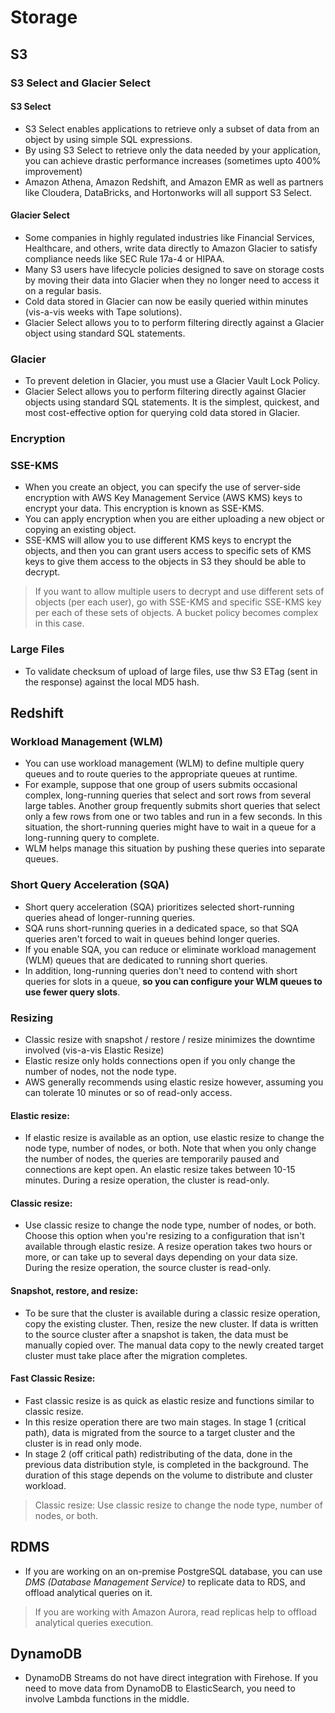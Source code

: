 # Storage

## S3

### S3 Select and Glacier Select

#### S3 Select

- S3 Select enables applications to retrieve only a subset of data from an object by using simple SQL expressions. 
- By using S3 Select to retrieve only the data needed by your application, you can achieve drastic performance increases (sometimes upto 400% improvement)
- Amazon Athena, Amazon Redshift, and Amazon EMR as well as partners like Cloudera, DataBricks, and Hortonworks will all support S3 Select.

#### Glacier Select

- Some companies in highly regulated industries like Financial Services, Healthcare, and others, write data directly to Amazon Glacier to satisfy compliance needs like SEC Rule 17a-4 or HIPAA. 
- Many S3 users have lifecycle policies designed to save on storage costs by moving their data into Glacier when they no longer need to access it on a regular basis. 
- Cold data stored in Glacier can now be easily queried within minutes (vis-a-vis weeks with Tape solutions).
- Glacier Select allows you to to perform filtering directly against a Glacier object using standard SQL statements.

### Glacier
- To prevent deletion in Glacier, you must use a Glacier Vault Lock Policy.
- Glacier Select allows you to perform filtering directly against Glacier objects using standard SQL statements. It is the simplest, quickest, and most cost-effective option for querying cold data stored in Glacier.

### Encryption

### SSE-KMS

- When you create an object, you can specify the use of server-side encryption with AWS Key Management Service (AWS KMS) keys to encrypt your data. This encryption is known as SSE-KMS. 
- You can apply encryption when you are either uploading a new object or copying an existing object.
- SSE-KMS will allow you to use different KMS keys to encrypt the objects, and then you can grant users access to specific sets of KMS keys to give them access to the objects in S3 they should be able to decrypt.

> If you want to allow multiple users to decrypt and use different sets of objects (per each user), go with SSE-KMS and specific
> SSE-KMS key per each of these sets of objects. A bucket policy becomes complex in this case.

### Large Files

- To validate checksum of upload of large files, use thw S3 ETag (sent in the response) against the local MD5 hash.

## Redshift

### Workload Management (WLM)

- You can use workload management (WLM) to define multiple query queues and to route queries to the appropriate queues at runtime.
-  For example, suppose that one group of users submits occasional complex, long-running queries that select and sort rows from several large tables. Another group frequently submits short queries that select only a few rows from one or two tables and run in a few seconds. In this situation, the short-running queries might have to wait in a queue for a long-running query to complete. 
- WLM helps manage this situation by pushing these queries into separate queues.

### Short Query Acceleration (SQA)

- Short query acceleration (SQA) prioritizes selected short-running queries ahead of longer-running queries. 
- SQA runs short-running queries in a dedicated space, so that SQA queries aren't forced to wait in queues behind longer queries.
- If you enable SQA, you can reduce or eliminate workload management (WLM) queues that are dedicated to running short queries.
- In addition, long-running queries don't need to contend with short queries for slots in a queue, **so you can configure your WLM queues to use fewer query slots**.

### Resizing

- Classic resize with snapshot / restore / resize minimizes the downtime involved (vis-a-vis Elastic Resize)
- Elastic resize only holds connections open if you only change the number of nodes, not the node type. 
- AWS generally recommends using elastic resize however, assuming you can tolerate 10 minutes or so of read-only access.

#### Elastic resize: 
- If elastic resize is available as an option, use elastic resize to change the node type, number of nodes, or both. Note that when you only change the number of nodes, the queries are temporarily paused and connections are kept open. An elastic resize takes between 10-15 minutes. During a resize operation, the cluster is read-only.

#### Classic resize: 

- Use classic resize to change the node type, number of nodes, or both. Choose this option when you're resizing to a configuration that isn't available through elastic resize. A resize operation takes two hours or more, or can take up to several days depending on your data size. During the resize operation, the source cluster is read-only.


#### Snapshot, restore, and resize: 

- To be sure that the cluster is available during a classic resize operation, copy the existing cluster. Then, resize the new cluster. If data is written to the source cluster after a snapshot is taken, the data must be manually copied over. The manual data copy to the newly created target cluster must take place after the migration completes.

#### Fast Classic Resize: 

- Fast classic resize is as quick as elastic resize and functions similar to classic resize. 
- In this resize operation there are two main stages. In stage 1 (critical path), data is migrated from the source to a target cluster and the cluster is in read only mode. 
- In stage 2 (off critical path) redistributing of the data, done in the previous data distribution style, is completed in the background. The duration of this stage depends on the volume to distribute and cluster workload.

> Classic resize: Use classic resize to change the node type, number of nodes, or both.

## RDMS

- If you are working on an on-premise PostgreSQL database, you can use _DMS (Database Management Service)_ to replicate data to RDS, and offload analytical queries on it.

> If you are working with Amazon Aurora, read replicas help to offload analytical queries execution.

## DynamoDB

- DynamoDB Streams do not have direct integration with Firehose. If you need to move data from DynamoDB to ElasticSearch, you need to involve Lambda functions in the middle. 
